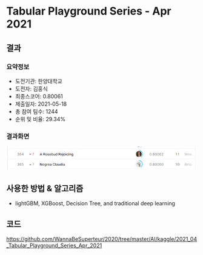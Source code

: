 # Tabular Playground Series - Apr 2021
## 결과
### 요약정보
- 도전기관: 한양대학교
- 도전자: 김홍식
- 최종스코어: 0.80061
- 제출일자: 2021-05-18
- 총 참여 팀수: 1244
- 순위 및 비율: 29.34%
### 결과화면
![leaderboard08](./img/leaderboard08.png)
## 사용한 방법 & 알고리즘
- lightGBM, XGBoost, Decision Tree, and traditional deep learning
## 코드
https://github.com/WannaBeSuperteur/2020/tree/master/AI/kaggle/2021_04_Tabular_Playground_Series_Apr_2021